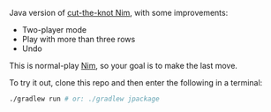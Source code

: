 Java version of [cut-the-knot Nim](http://www.cut-the-knot.org/nim_st.shtml),
with some improvements:

* Two-player mode
* Play with more than three rows
* Undo

This is normal-play [Nim](https://en.wikipedia.org/wiki/Nim),
so your goal is to make the last move.

To try it out, clone this repo and then enter the following in a terminal:

```bash
./gradlew run # or: ./gradlew jpackage
```

